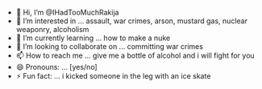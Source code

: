 - 👋 Hi, I’m @IHadTooMuchRakija
- 👀 I’m interested in ... assault, war crimes, arson, mustard gas, nuclear weaponry, alcoholism
- 🌱 I’m currently learning ... how to make a nuke
- 💞️ I’m looking to collaborate on ... committing war crimes
- 📫 How to reach me ... give me a bottle of alcohol and i will fight for you
- 😄 Pronouns: ... [yes/no]
- ⚡ Fun fact: ... i kicked someone in the leg with an ice skate

<!---
IHadTooMuchRakija/IHadTooMuchRakija is a ✨ special ✨ repository because its `README.md` (this file) appears on your GitHub profile.
You can click the Preview link to take a look at your changes.
--->
